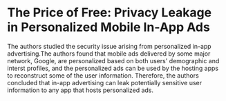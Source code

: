# The Price of Free: Privacy Leakage in Personalized Mobile In-App Ads
The authors studied the security issue arising from personalized in-app advertising.The authors found that mobile ads delivered by some major
network, Google, are personalized based on both users' demographic and 
interst profiles, and the personalized ads can be used by the hosting apps 
to reconstruct some of the user information. Therefore, the authors concluded 
that in-app advertising can leak potentially sensitive user information to any app that hosts personalized ads.
